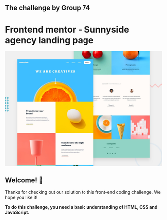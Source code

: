 ## The challenge by Group 74

# Frontend mentor - Sunnyside agency landing page

![Design preview for the Sunnyside agency landing page coding challenge](./design/desktop-preview.jpg)

## Welcome! 👋

Thanks for checking out our solution to this front-end coding challenge. We hope you like it!

**To do this challenge, you need a basic understanding of HTML, CSS and JavaScript.**



